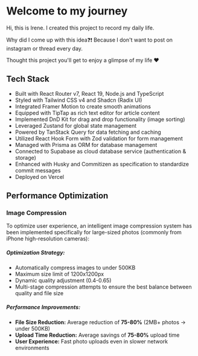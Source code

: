 # Welcome to my journey
Hi, this is Irene. I created this project to record my daily life.

Why did I come up with this idea❓❗️ Because I don't want to post on instagram or thread every day.

Thought this project you'll get to enjoy a glimpse of my life ❤️

## Tech Stack
- Built with React Router v7, React 19, Node.js and TypeScript
- Styled with Tailwind CSS v4 and Shadcn (Radix UI)
- Integrated Framer Motion to create smooth animations
- Equipped with TipTap as rich text editor for article content
- Implemented DnD Kit for drag and drop functionality (image sorting)
- Leveraged Zustand for global state management
- Powered by TanStack Query for data fetching and caching
- Utilized React Hook Form with Zod validation for form management
- Managed with Prisma as ORM for database management
- Connected to Supabase as cloud database service (authentication & storage)
- Enhanced with Husky and Commitizen as specification to standardize commit messages
- Deployed on Vercel

## Performance Optimization

### Image Compression
To optimize user experience, an intelligent image compression system has been implemented specifically for large-sized photos (commonly from iPhone high-resolution cameras):

##### Optimization Strategy:
- Automatically compress images to under 500KB
- Maximum size limit of 1200x1200px
- Dynamic quality adjustment (0.4-0.65)
- Multi-stage compression attempts to ensure the best balance between quality and file size

##### Performance Improvements:
- **File Size Reduction:** Average reduction of **75-80%** (2MB+ photos → under 500KB)
- **Upload Time Reduction:** Average savings of **75-80%** upload time
- **User Experience:** Fast photo uploads even in slower network environments
